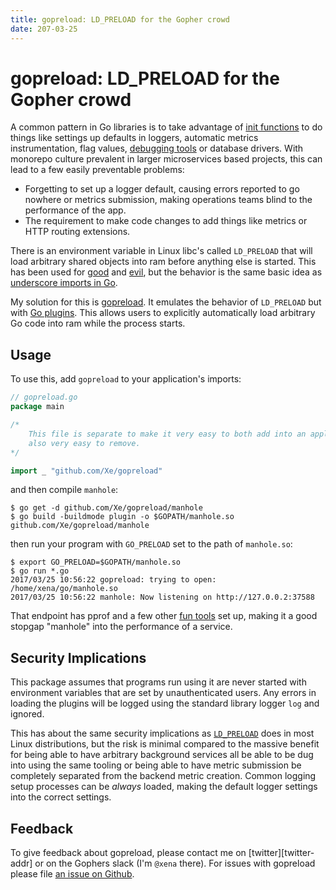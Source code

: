 ```yaml
---
title: gopreload: LD_PRELOAD for the Gopher crowd
date: 207-03-25
---
```


gopreload: LD_PRELOAD for the Gopher crowd
==========================================

A common pattern in Go libraries is to take advantage of [init functions][initf]
to do things like settings up defaults in loggers, automatic metrics instrumentation,
flag values, [debugging tools][manhole] or database drivers. With monorepo culture
prevalent in larger microservices based projects, this can lead to a few easily
preventable problems:

- Forgetting to set up a logger default, causing errors reported to go nowhere
  or metrics submission, making operations teams blind to the performance of the
  app.
- The requirement to make code changes to add things like metrics or HTTP routing
  extensions.

There is an environment variable in Linux libc's called `LD_PRELOAD` that will
load arbitrary shared objects into ram before anything else is started. This
has been used for [good][good-ld-preload] and [evil][evil-ld-preload], but the
behavior is the same basic idea as [underscore imports in Go][underscore-import].

My solution for this is [gopreload][gopreload]. It emulates the behavior of
`LD_PRELOAD` but with [Go plugins][go-plugins]. This allows users to explicitly
automatically load arbitrary Go code into ram while the process starts.

## Usage

To use this, add `gopreload` to your application's imports:

```go
// gopreload.go
package main

/*
    This file is separate to make it very easy to both add into an application, but
    also very easy to remove.
*/

import _ "github.com/Xe/gopreload"
```

and then compile `manhole`:

```console
$ go get -d github.com/Xe/gopreload/manhole
$ go build -buildmode plugin -o $GOPATH/manhole.so github.com/Xe/gopreload/manhole
```

then run your program with `GO_PRELOAD` set to the path of `manhole.so`:

```console
$ export GO_PRELOAD=$GOPATH/manhole.so
$ go run *.go
2017/03/25 10:56:22 gopreload: trying to open: /home/xena/go/manhole.so
2017/03/25 10:56:22 manhole: Now listening on http://127.0.0.2:37588
```

That endpoint has pprof and a few other [fun tools][manhole-tools] set up, making
it a good stopgap "manhole" into the performance of a service.

## Security Implications

This package assumes that programs run using it are never started with environment
variables that are set by unauthenticated users. Any errors in loading the plugins
will be logged using the standard library logger `log` and ignored.

This has about the same security implications as [`LD_PRELOAD`][ld-preload] does in most
Linux distributions, but the risk is minimal compared to the massive benefit for
being able to have arbitrary background services all be able to be dug into using
the same tooling or being able to have metric submission be completely separated
from the backend metric creation. Common logging setup processes can be _always_
loaded, making the default logger settings into the correct settings.

## Feedback

To give feedback about gopreload, please contact me on [twitter][twitter-addr] or
on the Gophers slack (I'm `@xena` there). For issues with gopreload please file
[an issue on Github][gopreload-issues].

[initf]: https://golang.org/doc/effective_go.html#init
[manhole]: https://github.com/Xe/gopreload/tree/master/manhole
[good-ld-preload]: http://www.logix.cz/michal/devel/faketime/
[evil-ld-preload]: https://rafalcieslak.wordpress.com/2013/04/02/dynamic-linker-tricks-using-ld_preload-to-cheat-inject-features-and-investigate-programs/
[underscore-import]: https://golang.org/doc/effective_go.html#blank
[gopreload]: https://github.com/Xe/gopreload
[go-plugins]: https://golang.org/pkg/plugin/
[manhole-tools]: https://github.com/Xe/gopreload/blob/master/manhole/server.go
[ld-preload]: https://rafalcieslak.wordpress.com/2013/04/02/dynamic-linker-tricks-using-ld_preload-to-cheat-inject-features-and-investigate-programs/
[gopreload-issues]: https://github.com/Xe/gopreload/issues/new
